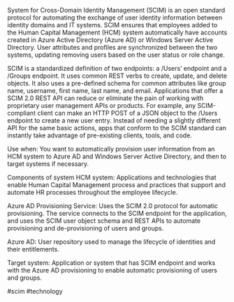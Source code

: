 System for Cross-Domain Identity Management (SCIM) is an open standard protocol for automating the exchange of user identity information between identity domains and IT systems. SCIM ensures that employees added to the Human Capital Management (HCM) system automatically have accounts created in Azure Active Directory (Azure AD) or Windows Server Active Directory. User attributes and profiles are synchronized between the two systems, updating removing users based on the user status or role change.

SCIM is a standardized definition of two endpoints: a /Users’ endpoint and a /Groups endpoint. It uses common REST verbs to create, update, and delete objects. It also uses a pre-defined schema for common attributes like group name, username, first name, last name, and email. Applications that offer a SCIM 2.0 REST API can reduce or eliminate the pain of working with proprietary user management APIs or products. For example, any SCIM-compliant client can make an HTTP POST of a JSON object to the /Users endpoint to create a new user entry. Instead of needing a slightly different API for the same basic actions, apps that conform to the SCIM standard can instantly take advantage of pre-existing clients, tools, and code.

Use when: 
You want to automatically provision user information from an HCM system to Azure AD and Windows Server Active Directory, and then to target systems if necessary.

Components of system 
HCM system: Applications and technologies that enable Human Capital Management process and practices that support and automate HR processes throughout the employee lifecycle.

Azure AD Provisioning Service: Uses the SCIM 2.0 protocol for automatic provisioning. The service connects to the SCIM endpoint for the application, and uses the SCIM user object schema and REST APIs to automate provisioning and de-provisioning of users and groups.

Azure AD: User repository used to manage the lifecycle of identities and their entitlements.

Target system: Application or system that has SCIM endpoint and works with the Azure AD provisioning to enable automatic provisioning of users and groups.

#scim #technology 